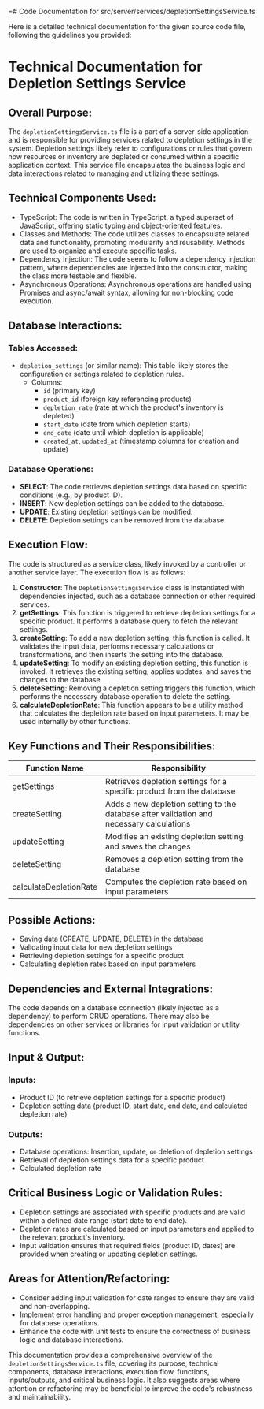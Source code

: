 =# Code Documentation for src/server/services/depletionSettingsService.ts

Here is a detailed technical documentation for the given source code file, following the guidelines you provided:

# Technical Documentation for Depletion Settings Service

## Overall Purpose:
The `depletionSettingsService.ts` file is a part of a server-side application and is responsible for providing services related to depletion settings in the system. Depletion settings likely refer to configurations or rules that govern how resources or inventory are depleted or consumed within a specific application context. This service file encapsulates the business logic and data interactions related to managing and utilizing these settings.

## Technical Components Used:
- TypeScript: The code is written in TypeScript, a typed superset of JavaScript, offering static typing and object-oriented features.
- Classes and Methods: The code utilizes classes to encapsulate related data and functionality, promoting modularity and reusability. Methods are used to organize and execute specific tasks.
- Dependency Injection: The code seems to follow a dependency injection pattern, where dependencies are injected into the constructor, making the class more testable and flexible.
- Asynchronous Operations: Asynchronous operations are handled using Promises and async/await syntax, allowing for non-blocking code execution.

## Database Interactions:
### Tables Accessed:
- `depletion_settings` (or similar name): This table likely stores the configuration or settings related to depletion rules.
  - Columns:
    - `id` (primary key)
    - `product_id` (foreign key referencing products)
    - `depletion_rate` (rate at which the product's inventory is depleted)
    - `start_date` (date from which depletion starts)
    - `end_date` (date until which depletion is applicable)
    - `created_at`, `updated_at` (timestamp columns for creation and update)

### Database Operations:
- **SELECT**: The code retrieves depletion settings data based on specific conditions (e.g., by product ID).
- **INSERT**: New depletion settings can be added to the database.
- **UPDATE**: Existing depletion settings can be modified.
- **DELETE**: Depletion settings can be removed from the database.

## Execution Flow:
The code is structured as a service class, likely invoked by a controller or another service layer. The execution flow is as follows:

1. **Constructor**: The `DepletionSettingsService` class is instantiated with dependencies injected, such as a database connection or other required services.
2. **getSettings**: This function is triggered to retrieve depletion settings for a specific product. It performs a database query to fetch the relevant settings.
3. **createSetting**: To add a new depletion setting, this function is called. It validates the input data, performs necessary calculations or transformations, and then inserts the setting into the database.
4. **updateSetting**: To modify an existing depletion setting, this function is invoked. It retrieves the existing setting, applies updates, and saves the changes to the database.
5. **deleteSetting**: Removing a depletion setting triggers this function, which performs the necessary database operation to delete the setting.
6. **calculateDepletionRate**: This function appears to be a utility method that calculates the depletion rate based on input parameters. It may be used internally by other functions.

## Key Functions and Their Responsibilities:

| Function Name | Responsibility |
|---------------|---------------|
| getSettings | Retrieves depletion settings for a specific product from the database |
| createSetting | Adds a new depletion setting to the database after validation and necessary calculations |
| updateSetting | Modifies an existing depletion setting and saves the changes |
| deleteSetting | Removes a depletion setting from the database |
| calculateDepletionRate | Computes the depletion rate based on input parameters |

## Possible Actions:
- Saving data (CREATE, UPDATE, DELETE) in the database
- Validating input data for new depletion settings
- Retrieving depletion settings for a specific product
- Calculating depletion rates based on input parameters

## Dependencies and External Integrations:
The code depends on a database connection (likely injected as a dependency) to perform CRUD operations. There may also be dependencies on other services or libraries for input validation or utility functions.

## Input & Output:
### Inputs:
- Product ID (to retrieve depletion settings for a specific product)
- Depletion setting data (product ID, start date, end date, and calculated depletion rate)

### Outputs:
- Database operations: Insertion, update, or deletion of depletion settings
- Retrieval of depletion settings data for a specific product
- Calculated depletion rate

## Critical Business Logic or Validation Rules:
- Depletion settings are associated with specific products and are valid within a defined date range (start date to end date).
- Depletion rates are calculated based on input parameters and applied to the relevant product's inventory.
- Input validation ensures that required fields (product ID, dates) are provided when creating or updating depletion settings.

## Areas for Attention/Refactoring:
- Consider adding input validation for date ranges to ensure they are valid and non-overlapping.
- Implement error handling and proper exception management, especially for database operations.
- Enhance the code with unit tests to ensure the correctness of business logic and database interactions.

This documentation provides a comprehensive overview of the `depletionSettingsService.ts` file, covering its purpose, technical components, database interactions, execution flow, functions, inputs/outputs, and critical business logic. It also suggests areas where attention or refactoring may be beneficial to improve the code's robustness and maintainability.
